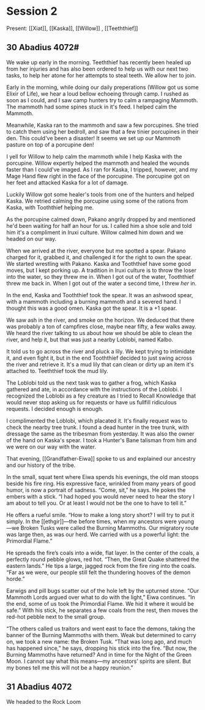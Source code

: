 # Session 2
Present: [[Xiat]], [[Kaska]], [[Willow]] , [[Teeththief]]
## 30 Abadius 4072#
We wake up early in the morning. Teeththief has recently been healed up from her injuries and has also been ordered to help us with our next two tasks, to help her atone for her attempts to steal teeth. We allow her to join.

Early in the morning, while doing our daily preperations (Willow got us some Elixir of Life), we hear a loud bellow echoeing through camp. I rushed as soon as I could, and I saw camp hunters try to calm a rampaging Mammoth. The mammoth had some spines stuck in it's feed. I helped calm the Mammoth.

Meanwhile, Kaska ran to the mammoth and saw a few porcupines. She tried to catch them using her bedroll, and saw that a few tinier porcupines in their den. This could've been a disaster! It seems we set up our Mammoth pasture on top of a porcupine den! 

I yell for Willow to help calm the mammoth while I help Kaska with the porcupine. Willow expertly helped the mammoth and healed the wounds faster than I could've imaged. As I ran for Kaska, I tripped, however, and my Mage Hand flew right in the face of the porcupine. The porcupine got on her feet and attacked Kaska for a lot of damage.

Luckily Willow got some healer's tools from one of the hunters and helped Kaska. We retried calming the porcupine using some of the rations from Kaska, with Tooththief helping me. 

As the porcupine calmed down, Pakano angrily dropped by and mentioned he'd been waiting for half an hour for us. I called him a shoe sole and told him it's a compliment in Iruxi culture. Willow calmed him down and we headed on our way.

When we arrived at the river, everyone but me spotted a spear. Pakano charged for it, grabbed it, and challenged it for the right to own the spear. We started wrestling with Pakano. Kaska and Tooththief have some good moves, but I kept porking up. A tradition in Iruxi culture is to throw the loser into the water, so they threw me in. When I got out of the water, Tooththief threw me back in. When I got out of the water a second time, I threw _her_ in.

In the end, Kaska and Tooththief took the spear. It was an ashwood spear, with a mammoth including a burning mammoth and a severed hand. I thought this was a good omen. Kaska got the spear. It is a +1 spear.

We saw ash in the river, and smoke on the horizon. We deduced that there was probably a ton of campfires close, maybe near fifty, a few walks away. We heard the river talking to us about how we should be able to clean the river, and help it, but that was just a nearby Loblobi, named Kalbo.

It told us to go across the river and pluck a lily. We kept trying to intimidate it, and even fight it, but in the end Tooththief decided to just swing across the river and retrieve it. It's a mud lily that can clean or dirty up an item it's attached to. Teeththief took the mud lily.

The Loblobi told us the next task was to gather a frog, which Kaska gathered and ate, in accordance with the instructions of the Loblobi. I recognized the Loblobi as a fey creature as I tried to Recall Knowledge that would never stop asking us for requests or have us fullfill ridiculous requests. I decided enough is enough.

I complimented the Loblobi, which placated it. It's finally request was to check the nearby tree trunk. I found a dead hunter in the tree trunk, with dressage the same as the tribesman from yesterday. It was also the owner of the hand on Kaska's spear. I took a Hunter's Bane talisman from him and we were on our way with the water.

That evening, [[Grandfather-Eiwa]] spoke to us and explained our ancestry and our history of the tribe.

In the small, squat tent where Eiwa spends his evenings, the old man stoops beside his fire ring. His expressive face, wrinkled from many years of good humor, is now a portrait of sadness. “Come, sit,” he says. He pokes the embers with a stick. “I had hoped you would never need to hear the story I am about to tell you. Or at least I would not be the one to have to tell it.” 

He offers a rueful smile.
“How to make a long story short? I will try to put it simply. In the [[ethgir]]—the before times, when my ancestors were young—we Broken Tusks were called the Burning Mammoths. Our migratory route was large then, as was our herd. We carried with us a powerful light: the Primordial Flame.”

He spreads the fire’s coals into a wide, flat layer. In the center of the coals, a perfectly round pebble glows, red hot. “Then, the Great Quake shattered the eastern lands.” He tips a large, jagged rock from the fire ring into the coals. “Far as we were, our people still felt the thundering hooves of the demon horde.” 

Earwigs and pill bugs scatter out of the hole left by the upturned stone.
“Our Mammoth Lords argued over what to do with the light,” Eiwa continues. “In the end, some of us took the Primordial Flame. We hid it where it would be safe.” With his stick, he separates a few coals from the rest, then moves the red-hot pebble next to the small group.

“The others called us traitors and went east to face the demons, taking the banner of the Burning Mammoths with them. Weak but determined to carry on, we took a new name: the Broken Tusk.
“That was long ago, and much has happened since,” he says, dropping his stick into the fire. “But now, the Burning Mammoths have returned? And in time for the Night of the Green Moon. I cannot say what this means—my ancestors’ spirits are silent. But my bones tell me this will not be a
happy reunion.”

## 31 Abadius 4072
We headed to the Rock Loom